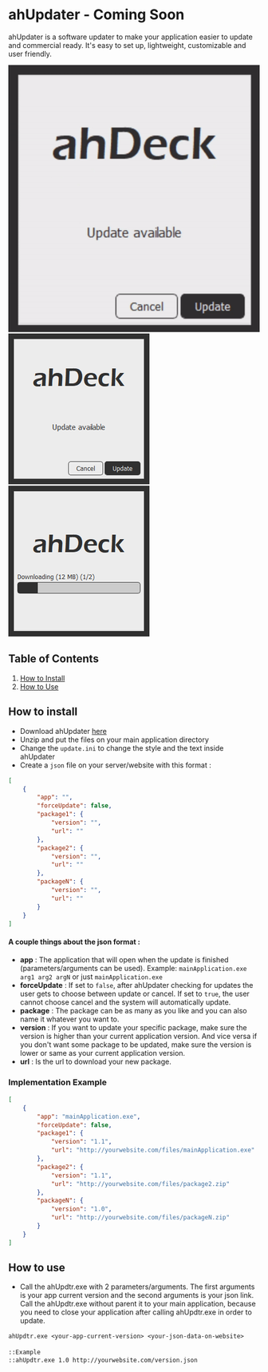 # ahUpdater - Coming Soon
ahUpdater is a software updater to make your application easier to update and commercial ready. It's easy to set up, lightweight, customizable and user friendly.

![ahUpdater](img/ahUpdater.gif) ![ahUpdater](img/updateAvailable.png) ![ahUpdater](img/downloadPackage.png)

## Table of Contents
1. [How to Install](#how-to-install)
2. [How to Use](#how-to-use)

## How to install
- Download ahUpdater [here](https://google.com)
- Unzip and put the files on your main application directory
- Change the `update.ini` to change the style and the text inside ahUpdater
- Create a `json` file on your server/website with this format :
```json
[
    {
        "app": "",
        "forceUpdate": false,
        "package1": {
            "version": "",
            "url": ""
        },
        "package2": {
            "version": "",
            "url": ""
        },
        "packageN": {
            "version": "",
            "url": ""
        }
    }
]
```
#### A couple things about the json format :
- **app** : The application that will open when the update is finished (parameters/arguments can be used). Example: `mainApplication.exe arg1 arg2 argN` or just `mainApplication.exe`
- **forceUpdate** : If set to `false`, after ahUpdater checking for updates the user gets to choose between update or cancel. If set to `true`, the user cannot choose cancel and the system will automatically update.
- **package** : The package can be as many as you like and you can also name it whatever you want to.
- **version** : If you want to update your specific package, make sure the version is higher than your current application version. And vice versa if you don't want some package to be updated, make sure the version is lower or same as your current application version.
- **url** : Is the url to download your new package.

### Implementation Example
```json
[
    {
        "app": "mainApplication.exe",
        "forceUpdate": false,
        "package1": {
            "version": "1.1",
            "url": "http://yourwebsite.com/files/mainApplication.exe"
        },
        "package2": {
            "version": "1.1",
            "url": "http://yourwebsite.com/files/package2.zip"
        },
        "packageN": {
            "version": "1.0",
            "url": "http://yourwebsite.com/files/packageN.zip"
        }
    }
]
```

## How to use
- Call the ahUpdtr.exe with 2 parameters/arguments. The first arguments is your app current version and the second arguments is your json link. Call the ahUpdtr.exe without parent it to your main application, because you need to close your application after calling ahUpdtr.exe in order to update.
```batch
ahUpdtr.exe <your-app-current-version> <your-json-data-on-website>

::Example
::ahUpdtr.exe 1.0 http://yourwebsite.com/version.json
```
